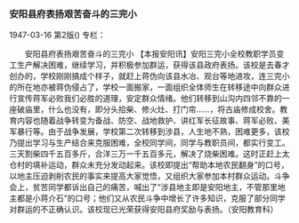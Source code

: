 ### 安阳县府表扬艰苦奋斗的三完小

1947-03-16
第2版()
专栏：

　　安阳县府表扬艰苦奋斗的三完小
    【本报安阳讯】安阳三完小全校教职学员变工生产解决困难，继续学习，并积极参加群运，获得该县政府表扬。该校是去春才创办的，学校刚刚搞成个样子，就赶上蒋伪向该县水冶、观台等地进攻，连三完小的所在地亦被蒋伪侵占了，学校一面搬家，一面组织全体师生在转移途中向群众进行宣传蒋军必败我们必胜的道理，安定群众情绪。他们转移到山沟内四邻不靠的一座破庙里，什么也没有，即分头拾柴、修火灶、打门帘……，将古庙修成校舍。教育内容也随着战争转变为备战、防空、战地救护、讲红军长征故事、蒋军必败、美军暴行等。由于战争发展，学校第二次转移到涉县，人生地不熟，困难更多，该校乃提出学习与生产结合来克服困难，全校同学间，同学与教职员间，都实行变工。三天割柴四千五百多斤，合洋三万一千五百多元，解决了烧柴困难。这时正赶上太仓村的填补运动，群众未充分发动起来。该校即提出“帮助本地农民翻身”的口号，以地主压迫剥削农民的事实来提高大家觉悟，又组织大家参加本村群众运动。斗争会上，贫苦同学都诉出自己的痛苦，喊出了“涉县地主即是安阳地主，不管那里地主都是小蒋介石”的口号；他们又从农民斗争中增长了许多知识，克服了部分同学对群运的不正确认识。该校现已光荣获得安阳县府奖励与表扬。（安阳教育科）
